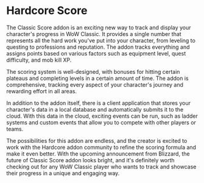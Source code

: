 # Hardcore Score

The Classic Score addon is an exciting new way to track and display your character's progress in WoW Classic. It provides a single number that represents all the hard work you've put into your character, from leveling to questing to professions and reputation. The addon tracks everything and assigns points based on various factors such as equipment level, quest difficulty, and mob kill XP.

The scoring system is well-designed, with bonuses for hitting certain plateaus and completing levels in a certain amount of time. The addon is comprehensive, tracking every aspect of your character's journey and rewarding effort in all areas.

In addition to the addon itself, there is a client application that stores your character's data in a local database and automatically submits it to the cloud. With this data in the cloud, exciting events can be run, such as ladder systems and custom events that allow you to compete with other players or teams.

The possibilities for this addon are endless, and the creator is excited to work with the Hardcore addon community to refine the scoring formula and make it even better. With the upcoming announcement from Blizzard, the future of Classic Score addon looks bright, and it's definitely worth checking out for any WoW Classic player who wants to track and showcase their progress in a unique and engaging way.
